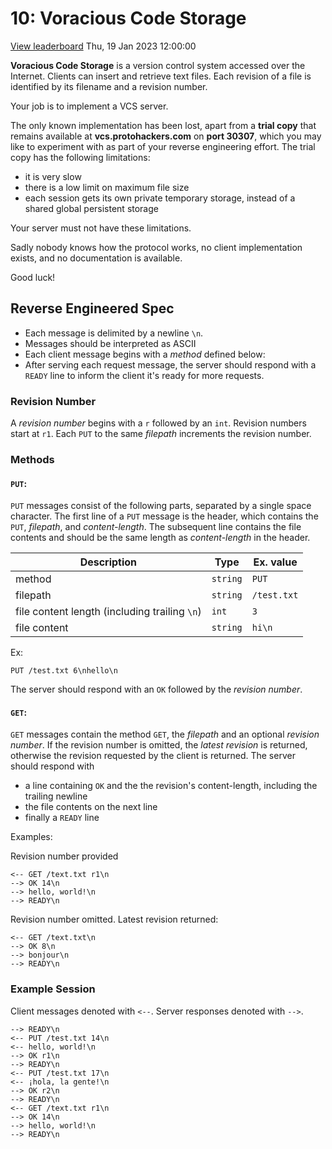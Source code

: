 # 10: Voracious Code Storage

[View leaderboard](https://protohackers.com/leaderboard/10)
Thu, 19 Jan 2023 12:00:00

**Voracious Code Storage** is a version control system accessed over the Internet. Clients can insert and retrieve text files. Each revision of a file is identified by its filename and a revision number.

Your job is to implement a VCS server.

The only known implementation has been lost, apart from a **trial copy** that remains available at **vcs.protohackers.com** on **port 30307**, which you may like to experiment with as part of your reverse engineering effort. The trial copy has the following limitations:

- it is very slow
- there is a low limit on maximum file size
- each session gets its own private temporary storage, instead of a shared global persistent storage

Your server must not have these limitations.

Sadly nobody knows how the protocol works, no client implementation exists, and no documentation is available.

Good luck!

## Reverse Engineered Spec

- Each message is delimited by a newline `\n`.
- Messages should be interpreted as ASCII
- Each client message begins with a _method_ defined below:
- After serving each request message, the server should respond with a `READY` line to inform the client it's ready for more requests.

### Revision Number

A _revision number_ begins with a `r` followed by an `int`. Revision numbers start at `r1`. Each `PUT` to the same _filepath_ increments the revision number.

### Methods

#### `PUT`:

`PUT` messages consist of the following parts, separated by a single space ` ` character. The first line of a `PUT` message is the header, which contains the `PUT`, _filepath_, and _content-length_. The subsequent line contains the file contents and should be the same length as _content-length_ in the header.

| Description                                   | Type     | Ex. value   |
| --------------------------------------------- | -------- | ----------- |
| method                                        | `string` | `PUT`       |
| filepath                                      | `string` | `/test.txt` |
| file content length (including trailing `\n`) | `int`    | `3`         |
| file content                                  | `string` | `hi\n`      |

Ex:

```
PUT /test.txt 6\nhello\n
```

The server should respond with an `OK` followed by the _revision number_.

#### `GET`:

`GET` messages contain the method `GET`, the _filepath_ and an optional _revision number_. If the revision number is omitted, the _latest revision_ is returned, otherwise the revision requested by the client is returned.
The server should respond with

- a line containing `OK` and the the revision's content-length, including the trailing newline
- the file contents on the next line
- finally a `READY` line

Examples:

Revision number provided

```
<-- GET /text.txt r1\n
--> OK 14\n
--> hello, world!\n
--> READY\n
```

Revision number omitted. Latest revision returned:

```
<-- GET /text.txt\n
--> OK 8\n
--> bonjour\n
--> READY\n
```

### Example Session

Client messages denoted with `<--`. Server responses denoted with `-->`.

```
--> READY\n
<-- PUT /test.txt 14\n
<-- hello, world!\n
--> OK r1\n
--> READY\n
<-- PUT /test.txt 17\n
<-- ¡hola, la gente!\n
--> OK r2\n
--> READY\n
<-- GET /text.txt r1\n
--> OK 14\n
--> hello, world!\n
--> READY\n
```
